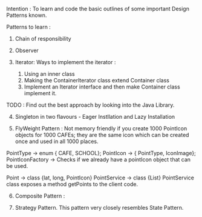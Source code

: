 Intention : To learn and code the basic outlines of some important Design Patterns known.

Patterns to learn :
1. Chain of responsibility
2. Observer

3. Iterator:
Ways to implement the iterator :
	1. Using an inner class
	2. Making the ContainerIterator class extend Container class
	3. Implement an Iterator interface and then make Container class implement it.

TODO : Find out the best approach by looking into the Java Library.

4. Singleton in two flavours - Eager Instllation and Lazy Installation


5. FlyWeight Pattern :
Not memory friendly if you create 1000 PointIcon objects for 1000 CAFEs; they are the same icon which can be created once and used in all 1000 places.

PointType  -> enum { CAFE, SCHOOL};
PointIcon  -> { PointType, IconImage};
PointIconFactory -> Checks if we already have a pointIcon object that can be used.

Point -> class {lat, long, PointIcon}
PointService -> class {List<Point>}
PointService class exposes a method getPoints to the client code.

6. Composite Pattern :

7. Strategy Pattern. This pattern very closely resembles State Pattern.
